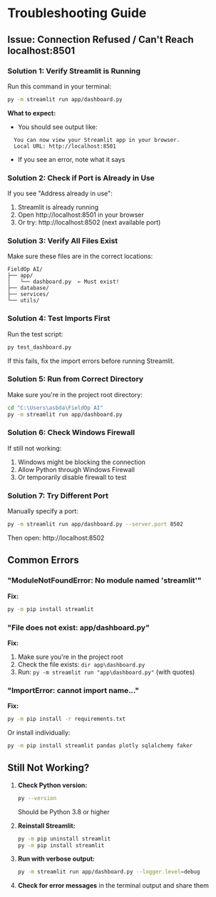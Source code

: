 # Troubleshooting Guide

## Issue: Connection Refused / Can't Reach localhost:8501

### Solution 1: Verify Streamlit is Running

Run this command in your terminal:
```bash
py -m streamlit run app/dashboard.py
```

**What to expect:**
- You should see output like:
```
  You can now view your Streamlit app in your browser.
  Local URL: http://localhost:8501
```

- If you see an error, note what it says

### Solution 2: Check if Port is Already in Use

If you see "Address already in use":
1. Streamlit is already running
2. Open http://localhost:8501 in your browser
3. Or try: http://localhost:8502 (next available port)

### Solution 3: Verify All Files Exist

Make sure these files are in the correct locations:
```
FieldOp AI/
├── app/
│   └── dashboard.py  ← Must exist!
├── database/
├── services/
└── utils/
```

### Solution 4: Test Imports First

Run the test script:
```bash
py test_dashboard.py
```

If this fails, fix the import errors before running Streamlit.

### Solution 5: Run from Correct Directory

Make sure you're in the project root directory:
```bash
cd "C:\Users\asbda\FieldOp AI"
py -m streamlit run app/dashboard.py
```

### Solution 6: Check Windows Firewall

If still not working:
1. Windows might be blocking the connection
2. Allow Python through Windows Firewall
3. Or temporarily disable firewall to test

### Solution 7: Try Different Port

Manually specify a port:
```bash
py -m streamlit run app/dashboard.py --server.port 8502
```

Then open: http://localhost:8502

## Common Errors

### "ModuleNotFoundError: No module named 'streamlit'"
**Fix:** 
```bash
py -m pip install streamlit
```

### "File does not exist: app/dashboard.py"
**Fix:** 
1. Make sure you're in the project root
2. Check the file exists: `dir app\dashboard.py`
3. Run: `py -m streamlit run "app\dashboard.py"` (with quotes)

### "ImportError: cannot import name..."
**Fix:**
```bash
py -m pip install -r requirements.txt
```

Or install individually:
```bash
py -m pip install streamlit pandas plotly sqlalchemy faker
```

## Still Not Working?

1. **Check Python version:**
   ```bash
   py --version
   ```
   Should be Python 3.8 or higher

2. **Reinstall Streamlit:**
   ```bash
   py -m pip uninstall streamlit
   py -m pip install streamlit
   ```

3. **Run with verbose output:**
   ```bash
   py -m streamlit run app/dashboard.py --logger.level=debug
   ```

4. **Check for error messages** in the terminal output and share them

